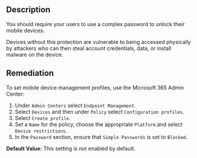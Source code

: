 ## Description

You should require your users to use a complex password to unlock their mobile devices.

Devices without this protection are vulnerable to being accessed physically by attackers who can then steal account credentials, data, or install malware on the device.

## Remediation

To set mobile device management profiles, use the Microsoft 365 Admin Center:

1. Under `Admin Centers` select `Endpoint Management`.
2. Select `Devices` and then under `Policy` select `Configuration profiles`.
3. Select `Create profile`.
4. Set a `Name` for the policy, choose the appropriate `Platform` and select `Device restrictions`.
5. In the `Password` section, ensure that `Simple Passwords` is set to `Blocked`.

**Default Value:** This setting is not enabled by default.
